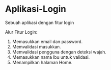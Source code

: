 # Aplikasi-Login
Sebuah aplikasi dengan fitur login

Alur Fitur Login:
1. Memasukkan email dan password.
2. Memvalidasi masukkan.
3. Memvalidasi pengguna dengan deteksi wajah.
4. Memasukkan nama Ibu untuk validasi.
5. Menampilkan halaman Home.
